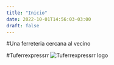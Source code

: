 ```yaml
---
title: "Inicio"
date: 2022-10-01T14:56:03-03:00
draft: false
---
```



#Una ferreteria cercana al vecino

#Tuferrexpressrr
![Tuferrexpressrr logo](resources\_gen\images\image.jpg)